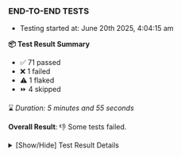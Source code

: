 ### END-TO-END TESTS

- Testing started at: June 20th 2025, 4:04:15 am

**📦 Test Result Summary**

- ✅ 71 passed
- ❌ 1 failed
- ⚠️ 1 flaked
- ⏩ 4 skipped

⌛ _Duration: 5 minutes and 55 seconds_

**Overall Result**: 👎 Some tests failed.



<details>
    <summary>[Show/Hide] Test Result Details</summary>
    <div markdown="1">

| Test | Browser | Test Case | Tags | Result |
| :---: | :---: | :--- | :---: | :---: |
| 1 | chromium-meshery-provider | Add a cluster connection by uploading kubeconfig file |  | ❌ |
| 2 | chromium-meshery-provider | Transition to disconnected state and then back to connected state |  | ➖ |
| 3 | chromium-meshery-provider | Transition to ignored state and then back to connected state |  | ➖ |
| 4 | chromium-meshery-provider | Transition to not found state and then back to connected state |  | ➖ |
| 5 | chromium-meshery-provider | Delete Kubernetes cluster connections |  | ➖ |
| 6 | chromium-meshery-provider | Add performance profile with load generator &quot;fortio&quot; and service mesh &quot;None&quot; |  | ⚠️ |

</div>
</details>


<!-- To see the full report, please visit our CI/CD pipeline with reporter. -->